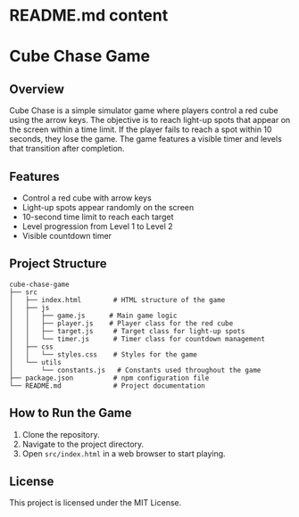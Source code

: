 # README.md content

# Cube Chase Game

## Overview
Cube Chase is a simple simulator game where players control a red cube using the arrow keys. The objective is to reach light-up spots that appear on the screen within a time limit. If the player fails to reach a spot within 10 seconds, they lose the game. The game features a visible timer and levels that transition after completion.

## Features
- Control a red cube with arrow keys
- Light-up spots appear randomly on the screen
- 10-second time limit to reach each target
- Level progression from Level 1 to Level 2
- Visible countdown timer

## Project Structure
```
cube-chase-game
├── src
│   ├── index.html        # HTML structure of the game
│   ├── js
│   │   ├── game.js      # Main game logic
│   │   ├── player.js    # Player class for the red cube
│   │   ├── target.js     # Target class for light-up spots
│   │   └── timer.js      # Timer class for countdown management
│   ├── css
│   │   └── styles.css    # Styles for the game
│   └── utils
│       └── constants.js   # Constants used throughout the game
├── package.json          # npm configuration file
└── README.md             # Project documentation
```

## How to Run the Game
1. Clone the repository.
2. Navigate to the project directory.
3. Open `src/index.html` in a web browser to start playing.

## License
This project is licensed under the MIT License.
